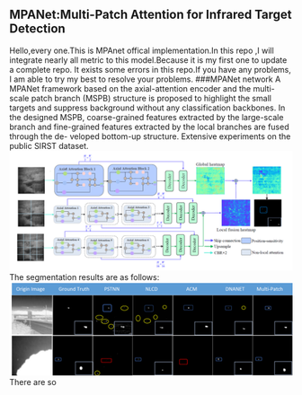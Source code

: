 ## MPANet:Multi-Patch Attention for Infrared Target Detection
Hello,every one.This is MPAnet offical implementation.In this repo ,I will integrate nearly all
metric to this model.Because it is my first one to update a complete repo. It exists some errors in this repo.If you have
any problems, I am able to try my best to resolve your problems.
###MPANet network
A MPANet framework
based on the axial-attention encoder and the multi-scale patch
branch (MSPB) structure is proposed to highlight the small
targets and suppress background without any classification
backbones. In the designed MSPB, coarse-grained features
extracted by the large-scale branch and fine-grained features
extracted by the local branches are fused through the de-
veloped bottom-up structure. Extensive experiments on the
public SIRST dataset.
![network](./Image/MPANet.png)
The segmentation results are as follows:
<img alt="result" src="./Image/Results.png"/>
There are so 
